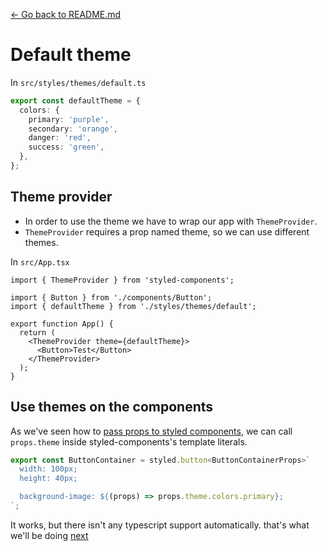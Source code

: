 [← Go back to README.md](/README.md#my-notes)

# Default theme

In `src/styles/themes/default.ts`

```ts
export const defaultTheme = {
  colors: {
    primary: 'purple',
    secondary: 'orange',
    danger: 'red',
    success: 'green',
  },
};
```

## Theme provider

- In order to use the theme we have to wrap our app with `ThemeProvider`.
- `ThemeProvider` requires a prop named theme, so we can use different themes.

In `src/App.tsx`

```tsx
import { ThemeProvider } from 'styled-components';

import { Button } from './components/Button';
import { defaultTheme } from './styles/themes/default';

export function App() {
  return (
    <ThemeProvider theme={defaultTheme}>
      <Button>Test</Button>
    </ThemeProvider>
  );
}
```

## Use themes on the components

As we've seen how to [pass props to styled components](./01-02-Setup-styled-components.md#Pass-props-to-styled-component), we can call `props.theme` inside styled-components's template literals.

```ts
export const ButtonContainer = styled.button<ButtonContainerProps>`
  width: 100px;
  height: 40px;

  background-image: ${(props) => props.theme.colors.primary};
`;
```

It works, but there isn't any typescript support automatically. that's what we'll be doing [next](./01-04-Add-typescript-support-themes.md)
